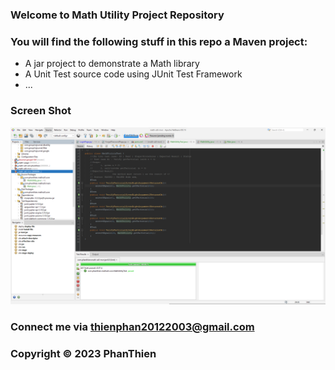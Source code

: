 ### Welcome to Math Utility Project Repository

### You will find the following stuff in this repo a Maven project:

* A jar project to demonstrate a Math library
* A Unit Test source code using JUnit Test Framework
* ...

### Screen Shot
![Screen Shot](https://github.com/ttlihao/math-util-mvn/blob/main/screenshot/Screenshot%202023-10-11%20162701.png)

### Connect me via thienphan20122003@gmail.com
### Copyright &#169; 2023 PhanThien

